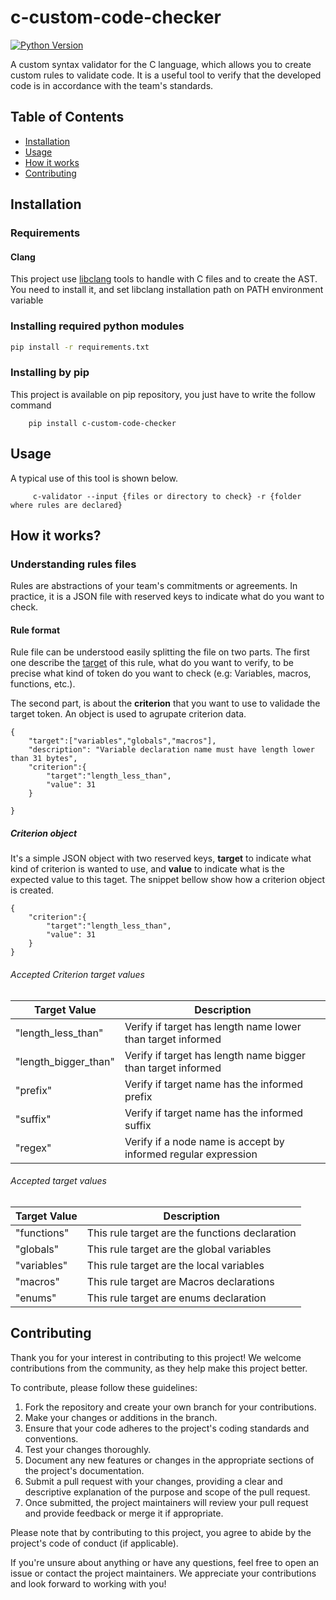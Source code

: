 # c-custom-code-checker

[![Python Version](https://img.shields.io/badge/python-3.9%2B-blue)](https://www.python.org/downloads/)

A custom syntax validator for the C language, which allows you to create custom rules to validate code.
It is a useful tool to verify that the developed code is in accordance with the team's standards.

## Table of Contents

- [Installation](#installation)
- [Usage](#usage)
- [How it works](#how-it-works)
- [Contributing](#contributing)

## Installation

### Requirements

#### Clang

This project use [libclang](https://github.com/llvm/llvm-project/releases/) tools to handle with C files and to create the AST. You need to install it, and set libclang installation path on PATH environment variable 


### Installing required python modules

```bash
pip install -r requirements.txt

```

### Installing by pip

This project is available on pip repository, you just have to write the follow command

```
    pip install c-custom-code-checker

```


## Usage

A typical use of this tool is shown below.

```
     c-validator --input {files or directory to check} -r {folder where rules are declared}
```


## How it works?

### Understanding rules files

Rules are abstractions of your team's commitments or agreements. In practice, it is a JSON file with reserved keys to indicate what do you want to check.


#### Rule format

Rule file can be understood easily splitting the file on two parts. The first one describe the [target](#accepted-target-values) of this rule, what do you want to verify, to be precise what kind of token do you want to check (e.g: Variables, macros, functions, etc.).


The second part, is about the **criterion** that you want to use to validade the target token. An object is used to agrupate criterion data.

```
{
    "target":["variables","globals","macros"],
    "description": "Variable declaration name must have length lower than 31 bytes",
    "criterion":{
        "target":"length_less_than",
        "value": 31
    }

}
```


##### Criterion object

It's a simple JSON object with two reserved keys, **target** to indicate what kind of criterion is wanted to use, and **value** to indicate what is the expected value to this taget. The snippet bellow show how a criterion object is created.

```
{
    "criterion":{
        "target":"length_less_than",
        "value": 31
    }
}
```

###### Accepted Criterion target values

|   Target Value    |   Description |
|-------------------|---------------|
|"length_less_than" | Verify if target has length name lower than target informed              |
| "length_bigger_than" | Verify if target has length name bigger than target informed           |
| "prefix" |    Verify if target name has the informed prefix |
| "suffix"  |  Verify if target name has the informed suffix |
| "regex" | Verify if a node name is accept by informed regular expression|



###### Accepted target values

|   Target Value    |   Description |
|-------------------|---------------|
|  "functions"        |   This rule target are the functions declaration            |
|   "globals"        |   This rule target are the global variables                |
|   "variables"      |   This rule target are the local variables                 |
|   "macros"          |  This rule target are Macros declarations                     |
|   "enums"          |  This rule target are enums declaration                      |

## Contributing

Thank you for your interest in contributing to this project! We welcome contributions from the community, as they help make this project better.

To contribute, please follow these guidelines:

1. Fork the repository and create your own branch for your contributions.
2. Make your changes or additions in the branch.
3. Ensure that your code adheres to the project's coding standards and conventions.
4. Test your changes thoroughly.
5. Document any new features or changes in the appropriate sections of the project's documentation.
6. Submit a pull request with your changes, providing a clear and descriptive explanation of the purpose and scope of the pull request.
7. Once submitted, the project maintainers will review your pull request and provide feedback or merge it if appropriate.

Please note that by contributing to this project, you agree to abide by the project's code of conduct (if applicable).

If you're unsure about anything or have any questions, feel free to open an issue or contact the project maintainers. We appreciate your contributions and look forward to working with you!
